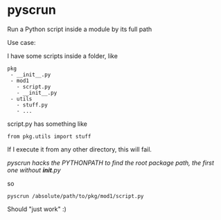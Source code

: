 # pyscrun
Run a Python script inside a module by its full path

Use case:

I have some scripts inside a folder, like
```
pkg
 - __init__.py
 - mod1
   - script.py
   - __init__.py
 - utils
   - stuff.py
   - ...
```

script.py has something like
```
from pkg.utils import stuff
```

If I execute it from any other directory, this will fail.

*pyscrun hacks the PYTHONPATH to find the root package path, the first one without __init__.py*

so 

```
pyscrun /absolute/path/to/pkg/mod1/script.py
```

Should "just work" :)
